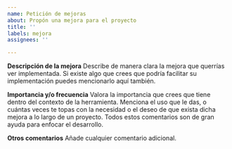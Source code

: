 ```yaml
---
name: Petición de mejoras
about: Propón una mejora para el proyecto
title: ''
labels: mejora
assignees: ''

---
```


**Descripción de la mejora**
Describe de manera clara la mejora que querrías ver implementada. Si existe algo que crees que podría facilitar su implementación puedes mencionarlo aquí también.

**Importancia y/o frecuencia**
Valora la importancia que crees que tiene dentro del contexto de la herramienta. Menciona el uso que le das, o cuántas veces te topas con la necesidad o el deseo de que exista dicha mejora a lo largo de un proyecto. Todos estos comentarios son de gran ayuda para enfocar el desarrollo.

**Otros comentarios**
Añade cualquier comentario adicional.
